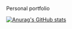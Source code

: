 Personal portfolio

[![Anurag's GitHub stats](https://github-readme-stats.vercel.app/api?username=tarcisttobias&show_icons=true&theme=dracula)](https://github.com/anuraghazra/github-readme-stats)

